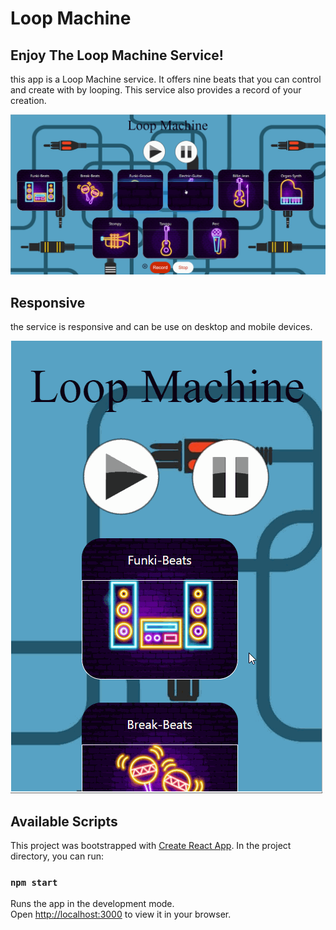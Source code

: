 # Loop Machine

## Enjoy The Loop Machine Service!

this app is a Loop Machine service.
It offers nine beats that you can control and create with by looping.
This service also provides a record of your creation.

![Looper](./gif/loop-machine.gif 'Looper')

## Responsive

the service is responsive and can be use on desktop and mobile devices.

![Phone](./gif/loop-machine-phone.gif 'Phone')

## Available Scripts

This project was bootstrapped with [Create React App](https://github.com/facebook/create-react-app).
In the project directory, you can run:

### `npm start`

Runs the app in the development mode.\
Open [http://localhost:3000](http://localhost:3000) to view it in your browser.
